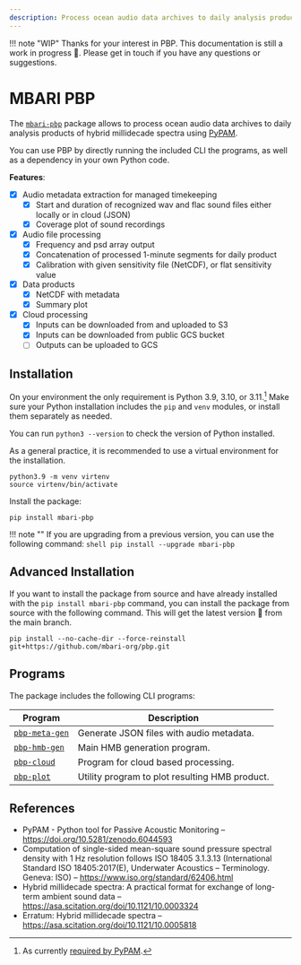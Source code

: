 ```yaml
---
description: Process ocean audio data archives to daily analysis products of hybrid millidecade spectra using PyPAM.
---
```


!!! note "WIP"
    Thanks for your interest in PBP. This documentation is still a work in progress :construction:.
    Please get in touch if you have any questions or suggestions.

# MBARI PBP

The [`mbari-pbp`](https://pypi.org/project/mbari-pbp/) package allows to
process ocean audio data archives to daily analysis products of hybrid millidecade spectra using
[PyPAM](https://github.com/lifewatch/pypam/).

You can use PBP by directly running the included CLI the programs,
as well as a dependency in your own Python code.

**Features**:
  
- [x] Audio metadata extraction for managed timekeeping 
    - [x] Start and duration of recognized wav and flac sound files either locally or in cloud (JSON)
    - [x] Coverage plot of sound recordings
- [x] Audio file processing
    - [x] Frequency and psd array output
    - [x] Concatenation of processed 1-minute segments for daily product
    - [x] Calibration with given sensitivity file (NetCDF), or flat sensitivity value
- [x] Data products
    - [x] NetCDF with metadata
    - [x] Summary plot
- [x] Cloud processing
    - [x] Inputs can be downloaded from and uploaded to S3
    - [x] Inputs can be downloaded from public GCS bucket
    - [ ] Outputs can be uploaded to GCS

## Installation

On your environment the only requirement is Python 3.9, 3.10, or 3.11.[^1]
Make sure your Python installation includes the `pip` and `venv` modules,
or install them separately as needed.

You can run `python3 --version` to check the version of Python installed.

[^1]: As currently [required by PyPAM](https://github.com/lifewatch/pypam/blob/29e82f0c5c6ce43b457d76963cb9d82392740654/pyproject.toml#L16).

As a general practice, it is recommended to use a virtual environment for the installation.
```shell
python3.9 -m venv virtenv
source virtenv/bin/activate
```

Install the package:
```shell
pip install mbari-pbp
```

!!! note ""
    If you are upgrading from a previous version, you can use the following command:
    ```shell
    pip install --upgrade mbari-pbp
    ```

## Advanced Installation

If you want to install the package from source and have already installed with the `pip install mbari-pbp` command,
you can install the package from source with the following command. This will get the latest version :construction: from the main branch.

```shell
pip install --no-cache-dir --force-reinstall  git+https://github.com/mbari-org/pbp.git
```

## Programs

The package includes the following CLI programs:

| Program                         | Description                                    |
|---------------------------------|------------------------------------------------|
| [`pbp-meta-gen`](pbp-meta-gen/) | Generate JSON files with audio metadata.       |
| [`pbp-hmb-gen`](pbp-hmb-gen/)   | Main HMB generation program.                   |
| [`pbp-cloud`](pbp-cloud/)       | Program for cloud based processing.            |
| [`pbp-plot`](pbp-plot/)         | Utility program to plot resulting HMB product. |

 
## References

- PyPAM - Python tool for Passive Acoustic Monitoring –
  <https://doi.org/10.5281/zenodo.6044593>
- Computation of single-sided mean-square sound pressure spectral density with 1 Hz resolution follows
  ISO 18405 3.1.3.13 (International Standard ISO 18405:2017(E), Underwater Acoustics – Terminology. Geneva: ISO)
  – https://www.iso.org/standard/62406.html
- Hybrid millidecade spectra: A practical format for exchange of long-term ambient sound data –
  <https://asa.scitation.org/doi/10.1121/10.0003324>
- Erratum: Hybrid millidecade spectra –
  <https://asa.scitation.org/doi/10.1121/10.0005818>
